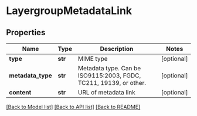 # LayergroupMetadataLink

## Properties
Name | Type | Description | Notes
------------ | ------------- | ------------- | -------------
**type** | **str** | MIME type | [optional] 
**metadata_type** | **str** | Metadata type. Can be ISO9115:2003, FGDC, TC211, 19139, or other. | [optional] 
**content** | **str** | URL of metadata link | [optional] 

[[Back to Model list]](../README.md#documentation-for-models) [[Back to API list]](../README.md#documentation-for-api-endpoints) [[Back to README]](../README.md)


